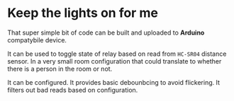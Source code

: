 # Keep the lights on for me

That super simple bit of code can be built and uploaded to **Arduino** compatybile device.

It can be used to toggle state of relay based on read from `HC-SR04` distance sensor. In a very small room configuration that could translate to whether there is a person in the room or not.

It can be configured. It provides basic debounbcing to avoid flickering. It filters out bad reads based on configuration.
